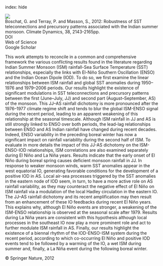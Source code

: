 index: hide

<div class="Citation">
    <div class="Citation-thumb CitationThumb-linked"  data-href="https://doi.org/10.1007/s00382-011-1100-7">
      <img src="https://static.claimspace.cloud/climate-study-static/refs/thumbs/9/Boschat_et_al_2012-thumb.png" />
    </div>

  <div class="Citation-body">
    <div class="Citation-text">Boschat, G. and Terray, P. and Masson, S., 2012: Robustness of SST teleconnections and precursory patterns associated with the Indian summer monsoon. <span class="Article-journal">Climate Dynamics, </span><span class="Article-volume">38, </span>2143-2165pp.</div>
    <div class="Citation-links">
      <div class="CitationLink" data-href="https://doi.org/10.1007/s00382-011-1100-7">
        <div class="CitationLink-icon CitationLink-Doi"></div>
        <div class="CitationLink-text">DOI</div>
      </div>
      <div class="CitationLink" data-href="http://cel.webofknowledge.com/InboundService.do?customersID=atyponcel&smartRedirect=yes&mode=FullRecord&IsProductCode=Yes&product=CEL&Init=Yes&Func=Frame&action=retrieve&SrcApp=literatum&SrcAuth=atyponcel&SID=7CNc3cIRaBKjGbSujFM&UT=WOS:000304696300002">
        <div class="CitationLink-icon CitationLink-Isi"></div>
        <div class="CitationLink-text">Web of Science</div>
      </div>
      <div class="CitationLink" data-href="https://scholar.google.com/scholar?q=10.1007/s00382-011-1100-7">
        <div class="CitationLink-icon CitationLink-Scholar"></div>
        <div class="CitationLink-text">Google Scholar</div>
      </div>
    </div>
  </div>
</div>

This work attempts to reconcile in a common and comprehensive framework the various conflicting results found in the literature regarding Indian Summer Monsoon (ISM) rainfall-Sea Surface Temperature (SST) relationships, especially the links with El-Niño Southern Oscillation (ENSO) and the Indian Ocean Dipole (IOD). To do so, we first examine the linear relationships between ISM rainfall and global SST anomalies during 1950–1976 and 1979–2006 periods. Our results highlight the existence of significant modulations in SST teleconnections and precursory patterns between the first (June–July, JJ) and second part (August–September, AS) of the monsoon. This JJ–AS rainfall dichotomy is more pronounced after the 1976–1977 climate regime shift and tends to blur the global ISM-ENSO signal during the recent period, leading to an apparent weakening of this relationship at the seasonal timescale. Although ISM rainfall in JJ and AS is still strongly linked to ENSO over both periods, the lead-lag relationships between ENSO and AS Indian rainfall have changed during recent decades. Indeed, ENSO variability in the preceding boreal winter has now a significant impact on rainfall variability during the second half of ISM. To evaluate in more details the impact of this JJ-AS dichotomy on the ISM-ENSO-IOD relationships, ISM correlations are also examined separately during El Niño and La Niña years. Results indicate that the early onset of El Niño during boreal spring causes deficient monsoon rainfall in JJ. In response to weaker monsoon winds, warm SST anomalies appear in the west equatorial IO, generating favorable conditions for the development of a positive IOD in AS. Local air-sea processes triggered by the SST anomalies in the eastern node of IOD seem, in turn, to have a more active role on AS rainfall variability, as they may counteract the negative effect of El Niño on ISM rainfall via a modulation of the local Hadley circulation in the eastern IO. The JJ–AS rainfall dichotomy and its recent amplification may then result from an enhancement of these IO feedbacks during recent El Niño years. This explains why, although El Niño events are stronger, a weakening of the ISM-ENSO relationship is observed at the seasonal scale after 1979. Results during La Niña years are consistent with this hypothesis although local processes in the southeast IO now play a more prominent role and act to further modulate ISM rainfall in AS. Finally, our results highlight the existence of a biennal rhythm of the IOD-ENSO-ISM system during the recent period, according to which co-occurring El Niño and positive IOD events tend to be followed by a warming of the IO, a wet ISM during summer and, finally, a La Niña event during the following boreal winter.

<div class="Citation-copy">
&copy; Springer Nature, 2012
</div>